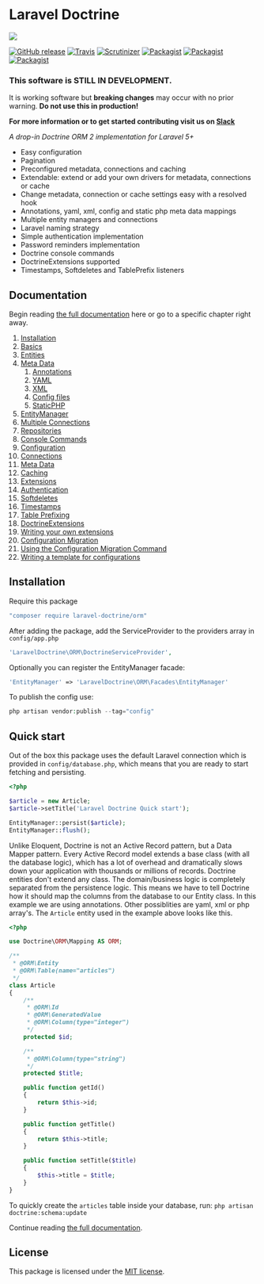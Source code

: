 # Laravel Doctrine

<img src="https://cloud.githubusercontent.com/assets/7728097/8503648/de6beb86-21c2-11e5-9d70-ed4c24185a7e.jpg"/>

[![GitHub release](https://img.shields.io/github/release/laravel-doctrine/orm.svg?style=flat)](https://packagist.org/packages/laravel-doctrine/orm)
[![Travis](https://img.shields.io/travis/laravel-doctrine/orm.svg?style=flat)](https://travis-ci.org/laravel-doctrine/orm)
[![Scrutinizer](https://img.shields.io/scrutinizer/g/laravel-doctrine/orm.svg?style=flat)](https://github.com/laravel-doctrine/orm)
[![Packagist](https://img.shields.io/packagist/dd/laravel-doctrine/orm.svg?style=flat)](https://packagist.org/packages/laravel-doctrine/orm)
[![Packagist](https://img.shields.io/packagist/dm/laravel-doctrine/orm.svg?style=flat)](https://packagist.org/packages/laravel-doctrine/orm)
[![Packagist](https://img.shields.io/packagist/dt/laravel-doctrine/orm.svg?style=flat)](https://packagist.org/packages/laravel-doctrine/orm)

### This software is STILL IN DEVELOPMENT.

It is working software but **breaking changes** may occur with no prior warning. **Do not use this in production!**

**For more information or to get started contributing visit us on [Slack](http://slack.laraveldoctrine.org/)**

*A drop-in Doctrine ORM 2 implementation for Laravel 5+*

* Easy configuration
* Pagination
* Preconfigured metadata, connections and caching
* Extendable: extend or add your own drivers for metadata, connections or cache
* Change metadata, connection or cache settings easy with a resolved hook
* Annotations, yaml, xml, config and static php meta data mappings
* Multiple entity managers and connections
* Laravel naming strategy
* Simple authentication implementation
* Password reminders implementation
* Doctrine console commands
* DoctrineExtensions supported
* Timestamps, Softdeletes and TablePrefix listeners 

## Documentation

Begin reading [the full documentation](https://github.com/laravel-doctrine/orm/wiki) here or go to a specific chapter right away.

1. [Installation](https://github.com/laravel-doctrine/orm/wiki/Installation)
2. [Basics](https://github.com/laravel-doctrine/orm/wiki/Basics)
  1. [Entities](https://github.com/laravel-doctrine/orm/wiki/Entities)
  2. [Meta Data](https://github.com/laravel-doctrine/orm/wiki/Meta-Data)
      1. [Annotations](https://github.com/laravel-doctrine/orm/wiki/Meta-Data#annotations)
      2. [YAML](https://github.com/laravel-doctrine/orm/wiki/Meta-Data#yaml)
      3. [XML](https://github.com/laravel-doctrine/orm/wiki/Meta-Data#xml)
      4. [Config files](https://github.com/laravel-doctrine/orm/wiki/Meta-Data#config-files)
      5. [StaticPHP](https://github.com/laravel-doctrine/orm/wiki/Meta-Data#static-php)
  3. [EntityManager](https://github.com/laravel-doctrine/orm/wiki/EntityManager)
  4. [Multiple Connections](https://github.com/laravel-doctrine/orm/wiki/Multiple-Connections)
  5. [Repositories](https://github.com/laravel-doctrine/orm/wiki/Repositories)
  6. [Console Commands](https://github.com/laravel-doctrine/orm/wiki/Console-Commands)
3. [Configuration](https://github.com/laravel-doctrine/orm/wiki/Configuration)
  1. [Connections](https://github.com/laravel-doctrine/orm/wiki/Connections)
  2. [Meta Data](https://github.com/laravel-doctrine/orm/wiki/Meta-Data-Configuration)
  3. [Caching](https://github.com/laravel-doctrine/orm/wiki/Caching)
4. [Extensions](https://github.com/laravel-doctrine/orm/wiki/Extensions)
  1. [Authentication](https://github.com/laravel-doctrine/orm/wiki/Authentication)
  2. [Softdeletes](https://github.com/laravel-doctrine/orm/wiki/Softdeletes)
  3. [Timestamps](https://github.com/laravel-doctrine/orm/wiki/Timestamps)
  4. [Table Prefixing](https://github.com/laravel-doctrine/orm/wiki/Table-Prefixing)
  5. [DoctrineExtensions](https://github.com/laravel-doctrine/orm/wiki/DoctrineExtensions)
  6. [Writing your own extensions](https://github.com/laravel-doctrine/orm/wiki/Writing-your-own-extensions)
5. [Configuration Migration](https://github.com/laravel-doctrine/orm/wiki/Migrating-Configurations)
  1. [Using the Configuration Migration Command](https://github.com/laravel-doctrine/orm/wiki/Using-the-configuration-migration-command)
  2. [Writing a template for configurations](https://github.com/laravel-doctrine/orm/wiki/Writing-a-template-for-a-configuration)

## Installation

Require this package  

```php
"composer require laravel-doctrine/orm"
```

After adding the package, add the ServiceProvider to the providers array in `config/app.php`

```php
'LaravelDoctrine\ORM\DoctrineServiceProvider',
```

Optionally you can register the EntityManager facade:

```php
'EntityManager' => 'LaravelDoctrine\ORM\Facades\EntityManager'
```

To publish the config use:

```php
php artisan vendor:publish --tag="config"
```

## Quick start

Out of the box this package uses the default Laravel connection which is provided in `config/database.php`, which means that you are ready to start fetching and persisting.

```php
<?php

$article = new Article;
$article->setTitle('Laravel Doctrine Quick start');

EntityManager::persist($article);
EntityManager::flush();
```
Unlike Eloquent, Doctrine is not an Active Record pattern, but a Data Mapper pattern. Every Active Record model extends a base class (with all the database logic), which has a lot of overhead and dramatically slows down your application with thousands or millions of records.
Doctrine entities don't extend any class. The domain/business logic is completely separated from the persistence logic. 
This means we have to tell Doctrine how it should map the columns from the database to our Entity class. In this example we are using annotations. Other possiblities are yaml, xml or php array's.
The `Article` entity used in the example above looks like this.

```php
<?php

use Doctrine\ORM\Mapping AS ORM;

/**
 * @ORM\Entity
 * @ORM\Table(name="articles")
 */
class Article
{
    /**
     * @ORM\Id
     * @ORM\GeneratedValue
     * @ORM\Column(type="integer")
     */
    protected $id;

    /**
     * @ORM\Column(type="string")
     */
    protected $title;

    public function getId()
    {
        return $this->id;
    }

    public function getTitle()
    {
        return $this->title;
    }

    public function setTitle($title)
    {
        $this->title = $title;
    }
}
```

To quickly create the `articles` table inside your database, run: `php artisan doctrine:schema:update`

Continue reading [the full documentation](https://github.com/laravel-doctrine/orm/wiki).

## License

This package is licensed under the [MIT license](https://github.com/laravel-doctrine/orm/blob/master/LICENSE).
